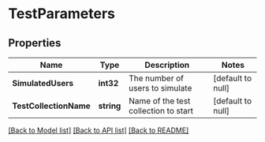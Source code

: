 # TestParameters

## Properties
Name | Type | Description | Notes
------------ | ------------- | ------------- | -------------
**SimulatedUsers** | **int32** | The number of users to simulate | [default to null]
**TestCollectionName** | **string** | Name of the test collection to start | [default to null]

[[Back to Model list]](../README.md#documentation-for-models) [[Back to API list]](../README.md#documentation-for-api-endpoints) [[Back to README]](../README.md)


